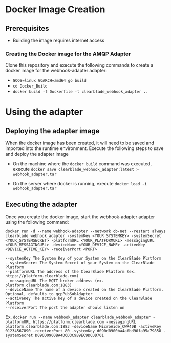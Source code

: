 # Docker Image Creation

## Prerequisites

- Building the image requires internet access

### Creating the Docker image for the AMQP Adapter

Clone this repository and execute the following commands to create a docker image for the webhook-adapter adapter:  

- ```GOOS=linux GOARCH=amd64 go build```
- ```cd Docker_Build```
- ```docker build -f Dockerfile -t clearblade_webhook_adapter ..```


# Using the adapter

## Deploying the adapter image

When the docker image has been created, it will need to be saved and imported into the runtime environment. Execute the following steps to save and deploy the adapter image

- On the machine where the ```docker build``` command was executed, execute ```docker save clearblade_webhook_adapter:latest > webhook_adapter.tar``` 

- On the server where docker is running, execute ```docker load -i webhook_adapter.tar```

## Executing the adapter

Once you create the docker image, start the webhook-adapter adapter using the following command:


```docker run -d --name webhook-adapter --network cb-net --restart always clearblade_webhook_adapter -systemKey <YOUR_SYSTEMKEY> -systemSecret <YOUR_SYSTEMSECRET> -platformURL <YOUR_PLATFORMURL> -messagingURL <YOUR_MESSAGINGURL> -deviceName <YOUR_DEVICE_NAME> -activeKey <DEVICE_ACTIVE_KEY> -receiverPort <PORT>```

```
--systemKey The System Key of your System on the ClearBlade Platform
--systemSecret The System Secret of your System on the ClearBlade Platform
--platformURL The address of the ClearBlade Platform (ex. https://platform.clearblade.com)
--messagingURL The MQTT broker address (ex. platform.clearblade.com:1883)
--deviceName The name of a device created on the ClearBlade Platform. Optional, defaults to gcpPubSubAdapter
--activeKey The active key of a device created on the ClearBlade Platform
--receiverPort The port the adapter should listen on
```

Ex.
```docker run --name webhook_adapter clearblade_webhook_adapter -platformURL https://platform.clearblade.com -messagingURL platform.clearblade.com:1883 -deviceName MicroAide_CWR40B -activeKey 01234567890 -receiverPort 80 -systemKey d090d0900ba4afbd90fa95a79858 -systemSecret D090D0900BA4D6D3C9B9EC9DCDD701```

